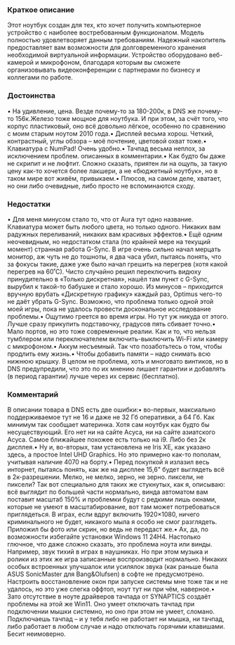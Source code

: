 ### **Краткое описание**
Этот ноутбук создан для тех, кто хочет получить компьютерное устройство с наиболее востребованным функционалом. Модель полностью удовлетворяет данным требованиям. Надежный накопитель предоставляет вам возможности для долговременного хранения необходимой виртуальной информации. Устройство оборудовано веб-камерой и микрофоном, благодаря которым вы сможете организовывать видеоконференции с партнерами по бизнесу и коллегами по работе.

### **Достоинства**
• На удивление, цена. Везде почему-то за 180-200к, в DNS же почему-то 156к.Железо тоже мощное для ноутбука. И при этом, за счёт того, что корпус пластиковый, оно всё довольно лёгкое, особенно по сравнению с моим старым ноутом 2010 года.• Дисплей весьма хорош. Четкий, контрастный, углы обзора – моё почтение, цветовой охват тоже.• Клавиатура с NumPad! Очень удобно.• Тачпад весьма неплох, за исключением проблем. описанных в комментарии.• Как будто бы даже не скрипит и не люфтит. Сложно сказать, приятен ли на ощупь, за такую цену как-то хочется более лакшери, а не «бюджетный ноутбук», но в таком мире вот живём, привыкаем.• Плюсов, на самом деле, хватает, но они либо очевидные, либо просто не вспоминаются сходу.

### **Недостатки**
• Для меня минусом стало то, что от Aura тут одно название. Клавиатура может быть любого цвета, но только одного. Никаких вам радужных переливаний, никаких вам красивых эффектов.• Ещё одним неочевидным, но недостатком стала (по крайней мере на текущий момент) странная работа G-Sync. В игре очень сильно начал мерцать монитор, аж чуть не до тошноты, я два часа убил, пытаясь понять, что за фокусы такие, даже уже было начал грешить на перегрев (хотя какой перегрев на 60˚С). Чисто случайно решил переключить видюху принудительно в «Только дискретная», нашёл там пункт с G-Sync, вырубил к такой-то бабушке и стало хорошо. Из минусов – приходится вручную врубать «Дискретную графику» каждый раз, Optimus чего-то не даёт убрать G-Sync. Возможно, что проблема только одной этой моей игры, пока не удалось провести доскональное исследование проблемы.• Ощутимо греется во время игры. Но тут уж никуда от этого. Лучше сразу прикупить подставочку, градусов пять сбивает точно.• Мало портов, но это тоже современные реалии. Как и то, что нельзя тумблером или переключателем включить-выключить Wi-Fi или камеру с микрофоном.• Аккум несъемный. Так что позаботьтесь о том, чтобы продлить ему жизнь.• Чтобы добавить памяти – надо снимать всю нижнюю крышку. В целом не проблема, хоть и многовато винтиков, но в DNS предупредили, что это по их мнению лишает гарантии и добавлять (в период гарантии) лучше через их сервис (бесплатно).

### **Комментарий**
В описании товара в DNS есть две ошибки:• во-первых, максиально поддерживаемое тут не 16 и даже не 32 Гб оперативки, а 64 Гб. Как минимум так сообщает материнка. Хотя сам ноутбук как будто бы несуществующий. Его нет ни на сайте Асуса, ни на сайте азиатского Асуса. Самое ближайшее похожее есть только на i9. Либо без 2к дисплея.• Ну и, во-вторых, там установлена не Iris XE, как указано здесь, а простое Intel UHD Graphics. Но это примерно как-то пополам, учитывая наличие 4070 на борту.• Перед покупкой я излазил весь инторнет, пытаясь понять, как же на дисплее 15,6" будет выглядеть всё в 2к-разрешении. Мелко, не мелко, зерно, не зерно. пиксели, не пиксели? Так вот специально для таких же стукнутых, как я, описываю: всё выглядит по большей части нормально, винда автоматом вам поставит масштаб 150% и проблемки будут с редкими лишь окнами, которые не умеют в масштабирование, вот там может потребоваться приглядеться. В играх, если вдруг включить 1920×1080, ничего криминального не будет, никакого мыла я особо не смог разглядеть. Приложил бы фото или скрин, но ведь не передаст же.• Ах, да, по возможности избегайте установки Windows 11 24H4. Настолько глючное, что даже сложно сказать, это проблема ноута или винды. Например, звук тихий в играх в наушниках. Но при этом музыка и ролики из этих же игра записанные воспроизводит нормально. Никаких особых встроенных улучшалок или усилялок звука (как раньше была ASUS SonicMaster для Bang&Olufsen) в софте не предусмотрено. Настроить восстановление окон при запуске системы мне тоже так и не удалось, но это уже слегка оффтоп, ноут тут ни при чём, наверное.• Зато отсутствие в ноуте драйверов тачпада от SYNAPTICS создаёт проблемы на этой же Win11. Оно умеет отключать тачпад при подключении мышки системно, но оно при этом не умеет, сломано. Подключаешь тачпад – и у тебя либо не работает ни мышка, ни тачпад, либо работает в любом случае и надо отключать горячими клавишами. Бесит неимоверно.
